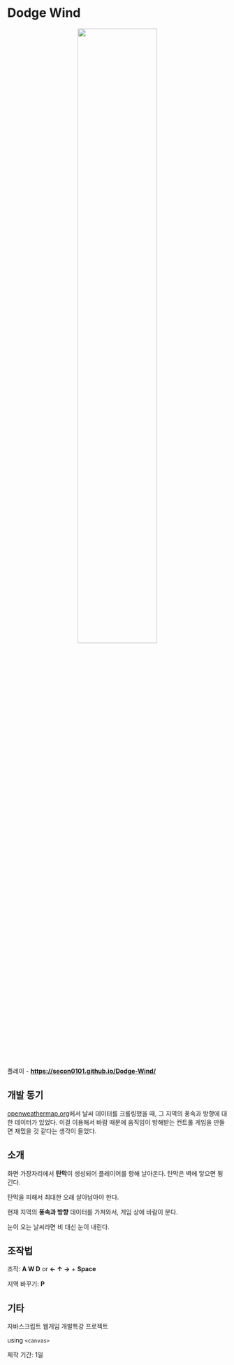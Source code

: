 # Dodge Wind
<div align="center">
  <img src="https://user-images.githubusercontent.com/77004054/200261869-dcf1cace-6fe9-4145-94cb-794638124fe8.png" width="60%">
</div>

<br>

플레이 - **https://secon0101.github.io/Dodge-Wind/**

## 개발 동기
[openweathermap.org](https://openweathermap.org/)에서 날씨 데이터를 크롤링했을 때, 그 지역의 풍속과 방향에 대한 데이터가 있었다. 이걸 이용해서 바람 때문에 움직임이 방해받는 컨트롤 게임을 만들면 재밌을 것 같다는 생각이 들었다.

## 소개
화면 가장자리에서 **탄막**이 생성되어 플레이어를 향해 날아온다. 탄막은 벽에 닿으면 튕긴다.

탄막을 피해서 최대한 오래 살아남아야 한다.

현재 지역의 **풍속과 방향** 데이터를 가져와서, 게임 상에 바람이 분다.

눈이 오는 날씨라면 비 대신 눈이 내린다.

## 조작법
조작: **A W D** or **← ↑ →** + **Space**

지역 바꾸기: **P**

## 기타
자바스크립트 웹게임 개발특강 프로젝트

using `<canvas>`

제작 기간: 1일
